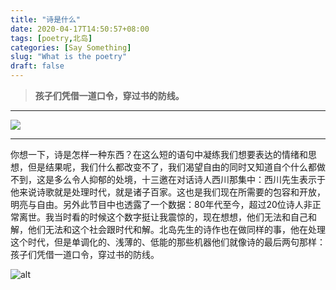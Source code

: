 ```yaml
---
title: "诗是什么"
date: 2020-04-17T14:50:57+08:00
tags: [poetry,北岛]
categories: [Say Something]
slug: "What is the poetry"
draft: false
---
```


> **孩子们凭借一道口令，穿过书的防线。**

---

![](https://dawnblog-1300625500.cos.ap-guangzhou.myqcloud.com/images/20200417145551.png)

---

你想一下，诗是怎样一种东西？在这么短的语句中凝练我们想要表达的情绪和思想，但是结果呢，我们什么都改变不了，我们渴望自由的同时又知道自个什么都做不到，这是多么令人抑郁的处境，十三邀在对话诗人西川那集中：西川先生表示于他来说诗歌就是处理时代，就是诸子百家。这也是我们现在所需要的包容和开放，明亮与自由。另外此节目中也透露了一个数据：80年代至今，超过20位诗人非正常离世。我当时看的时候这个数字挺让我震惊的，现在想想，他们无法和自己和解，他们无法和这个社会跟时代和解。北岛先生的诗作也在做同样的事，他在处理这个时代，但是单调化的、浅薄的、低能的那些机器他们就像诗的最后两句那样：孩子们凭借一道口令，穿过书的防线。

![alt](https://dawnblog-1300625500.cos.ap-guangzhou.myqcloud.com/images/20200417145637.jpg "《进程》-北岛")

